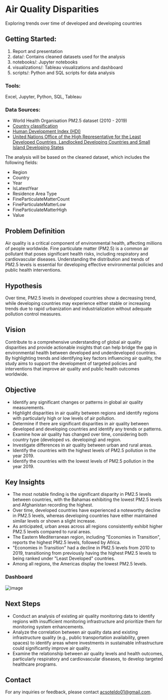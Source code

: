 # Air Quality Disparities
Exploring trends over time of developed and developing countries

## Getting Started: 
1. Report and presentation
2. data/: Contains cleaned datasets used for the analysis
3. notebooks/: Jupyter notebooks
4. visualizations/: Tableau visualizations and dashboard
5. scripts/: Python and SQL scripts for data analysis

### Tools:
Excel, Jupyter, Python, SQL, Tableau

### Data Sources:
* World Health Organisation PM2.5 dataset (2010 - 2019) 
* [Country classification](https://www.un.org/en/development/desa/policy/wesp/wesp_current/2014wesp_country_classification.pdf)
* [Human Development Index (HDI)](https://hdr.undp.org/data-center/human-development-index#/indicies/HDI)
* [United Nations Office of the High Representative for the Least Developed Countries, Landlocked Developing Countries and Small Island Developing States](https://www.un.org/ohrlls/)

The analysis will be based on the cleaned dataset, which includes the following fields:
* Region
* Country
* Year
* IsLatestYear
* Residence Area Type
* FineParticulateMatterCount
* FineParticulateMatterLow
* FineParticulateMatterHigh
* Value

## Problem Definition
Air quality is a critical component of environmental health, affecting millions of people worldwide. Fine particulate matter (PM2.5) is a common air pollutant that poses significant health risks, including respiratory and cardiovascular diseases. Understanding the distribution and trends of PM2.5 levels is essential for developing effective environmental policies and public health interventions.

## Hypothesis
Over time, PM2.5 levels in developed countries show a decreasing trend, while developing countries may experience either stable or increasing trends due to rapid urbanization and industrialization without adequate pollution control measures.

## Vision
Contribute to a comprehensive understanding of global air quality disparities and provide actionable insights that can help bridge the gap in environmental health between developed and underdeveloped countries. By highlighting trends and identifying key factors influencing air quality, the study aims to support the development of targeted policies and interventions that improve air quality and public health outcomes worldwide.

## Objective
* Identify any significant changes or patterns in global air quality measurements.
* Highlight disparities in air quality between regions and identify regions with particularly high or low levels of air pollution.
* Determine if there are significant disparities in air quality between developed and developing countries and identify any trends or patterns.
* Examine how air quality has changed over time, considering both country type (developed vs. developing) and region.
* Investigate differences in air quality between urban and rural areas.
* Identify the countries with the highest levels of PM2.5 pollution in the year 2019.
* Identify the countries with the lowest levels of PM2.5 pollution in the year 2019.

## Key Insights
* The most notable finding is the significant disparity in PM2.5 levels between countries, with the Bahamas exhibiting the lowest PM2.5 levels and Afghanistan recording the highest.
* Over time, developed countries have experienced a noteworthy decline in PM2.5 levels, whereas developing countries have either maintained similar levels or shown a slight increase.
* As anticipated, urban areas across all regions consistently exhibit higher PM2.5 levels compared to rural areas.
* The Eastern Mediterranean region, including "Economies in Transition", reports the highest PM2.5 levels, followed by Africa.
* "Economies in Transition" had a decline in PM2.5 levels from 2010 to 2019, transitioning from previously having the highest PM2.5 levels to being ranked under "Least Developed" countries.
* Among all regions, the Americas display the lowest PM2.5 levels.

### Dashboard
![image](https://github.com/acsoteldo/Air-Quality-Disparities/assets/76544489/66befe14-55ac-427d-a3d3-d108cd22dbb8)

## Next Steps
* Conduct an analysis of existing air quality monitoring data to identify regions with insufficient monitoring infrastructure and prioritize them for monitoring system enhancements.
* Analyze the correlation between air quality data and existing infrastructure quality (e.g., public transportation availability, green spaces) to identify areas where investments in sustainable infrastructure could significantly improve air quality.
* Examine the relationship between air quality levels and health outcomes, particularly respiratory and cardiovascular diseases, to develop targeted healthcare programs.

## Contact
For any inquiries or feedback, please contact acsoteldo01@gmail.com.
